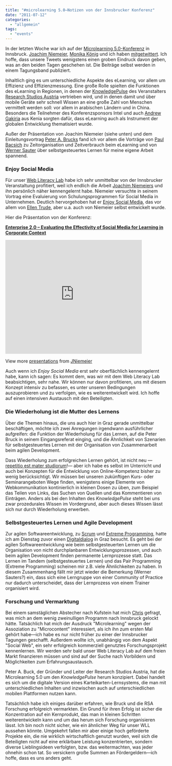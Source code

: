 ```yaml
---
title: "#microlearning 5.0—Notizen von der Innsbrucker Konferenz"
date: "2011-07-12"
categories: 
  - "allgemein"
tags: 
  - "events"
---
```


In der letzten Woche war ich auf der [Microlearning 5.0-Konferenz](http://www.microlearning.org/conference-program "Conference Program | microlearning.org") in Innsbruck. [Joachim Niemeier](https://twitter.com/#!/joachimniemeier "Joachim Niemeier (joachimniemeier) auf Twitter"), [Monika König](https://twitter.com/#!/mons7 "Monika E. König (mons7) auf Twitter") und ich haben [mitgetwittert](https://twitter.com/#!/search/ml50 "(Twitter / Suche - ml50"). Ich hoffe, dass unsere Tweets wenigstens einen groben Eindruck davon geben, was an den beiden Tagen geschehen ist. Die Beiträge selbst werden in einem Tagungsband publiziert.

Inhaltlich ging es um unterschiedliche Aspekte des eLearning, vor allem um Effizienz und Effizienzmessung. Eine große Rolle spielten die Funktionen des eLearning in Regionen, in denen der [KnowledgePulse](http://www.knowledgepulse.com/ "KnowledgePulse advanced learning technology system. E-government. HR. Training and Workshops.") des Veranstalters [Research Studios Austria](http://www.researchstudio.at/home_de.html "Research Studios Austria FG | Home") vertrieben wird, und in denen damit und über mobile Geräte sehr schnell Wissen an eine große Zahl von Menschen vermittelt werden soll: vor allem in arabischen Ländern und in China. Besonders die Teilnehmer des Konferenzsponsors Intel und auch [Andrew Gakiria](http://www.linkedin.com/pub/andrew-gakiria/4/388/341 "Andrew Gakiria | LinkedIn") aus Kenia sorgten dafür, dass eLearning auch als Instrument der globalen Entwicklung thematisiert wurde.

Außer der Präsentation von Joachim Niemeier (siehe unten) und dem Einleitungsvortrag [Peter A. Brucks](http://de.wikipedia.org/wiki/Peter_A._Bruck "Peter A. Bruck – Wikipedia") fand ich vor allem die Vorträge von [Paul Bacsich](http://bacsich.typepad.com/elearning/ "elearning compendia") zu Zeitorganisation und Zeitverbrauch beim eLearning und von [Werner Sauter](http://www.competence-site.de/Werner-Sauter "Werner Sauter, Blended Solutions GmbH") über selbstgesteuertes Lernen für meine eigene Arbeit spannend.

### Enjoy Social Media

Für unser [Web Literacy Lab](http://wll.fh-joanneum.at/ "Web Literacy Lab") habe ich sehr unmittelbar von der Innsbrucker Veranstaltung profitiert, weil ich endlich die Arbeit [Joachim Niemeiers](https://twitter.com/#!/joachimniemeier "Joachim Niemeier (joachimniemeier) auf Twitter") und ihn persönlich näher kennengelernt habe. Niemeier versuchte in seinem Vortrag eine Evaluierung von Schulungsprogrammen für Social Media in Unternehmen. Deutlich hervorgehoben hat er [Enjoy Social Media](http://www.bayer-fortbildung.de/index.php?bereich_id=12&news_id=480 "CT online - News"), das vor allem von [Ellen Trude](http://trainingkonzepte.blogspot.com/ "trainingkonzepte"), aber u.a. auch von Niemeier selbst entwickelt wurde.

Hier die Präsentation von der Konferenz:

**[Enterprise 2.0 – Evaluating the Effectivity of Social Media for Learning in Corporate Context](http://www.slideshare.net/JNiemeier/enterprise-20-evaluating-the-effectivity-of-social-media-for-learning-in-corporate-context "Enterprise 2.0 – Evaluating the Effectivity of Social Media for Learning in Corporate Context")** 

<iframe src="http://www.slideshare.net/slideshow/embed_code/8540167" width="425" height="355" frameborder="0" marginwidth="0" marginheight="0" scrolling="no"></iframe>

View more [presentations](http://www.slideshare.net/) from [JNiemeier](http://www.slideshare.net/JNiemeier)

Auch wenn ich _Enjoy Social Media_ erst sehr oberflächlich kennengelernt habe, kann ich sagen: Es kommt dem, was wir mit dem Web Literacy Lab beabsichtigen, sehr nahe. Wir können nur davon profitieren, uns mit diesem Konzept intensiv zu befassen, es unter unseren Bedingungen auszuprobieren und zu verfolgen, wie es weiterentwickelt wird. Ich hoffe auf einen intensiven Austausch mit den Beteiligten.

### Die Wiederholung ist die Mutter des Lernens

Über die Themen hinaus, die uns auch hier in Graz gerade unmittelbar beschäftigen, möchte ich zwei Anregungen irgendwann ausführlicher aufgreifen: die Funktion der Wiederholung für das Lernen, auf die Peter Bruck in seinem Eingangsreferat einging, und die Ähnlichkeit von Szenarien für selbstgesteuertes Lernen mit der Organisation von Zusammenarbeit beim agilen Development.

Dass Wiederholung zum erfolgreichen Lernen gehört, ist nicht neu —[repetitio est mater studiorum](http://de.wikiproverbs.com/index.php/Repetitio_est_mater_studiorum. "Repetitio est mater studiorum. – WikiProverbs")!— aber ich habe es selbst im Unterricht und auch bei Konzepten für die Entwicklung von Online-Kompetenz bisher zu wenig berücksichtigt. Wir müssen bei unseren zukünftigen Kurs- oder Seminarangeboten Wege finden, wenigstens einige Elemente von Webkommunikation kontinierlich in kleinen Dosen zu üben, zum Beispiel das Teilen von Links, das Suchen von Quellen und das Kommentieren von Einträgen. Anders als bei den Inhalten des _KnowledgePulse_ steht bei uns zwar prozedurales Wissen im Vordergrund, aber auch dieses Wissen lässt sich nur durch Wiederholung erwerben.

### Selbstgesteuertes Lernen und Agile Development

Zur agilen Softwareentwicklung, zu [Scrum](http://kulturmanagement.wordpress.com/2011/05/13/management-was-wir-von-scrum-lernen-konnen/ "Management: was wir von Scrum lernen können « Das Kulturmanagement Blog") und [Extreme Programming](http://www.zeit.de/2004/01/T-Extremprogrammierer/komplettansicht "it-technik: Gemeinsam auf die Spitze treiben | Wissen | ZEIT ONLINE"), hatte ich am Dienstag zuvor einen [Digitaldialog](https://www.xing.com/events/digitaldialog-agile-softwareentwicklung-methoden-agilitat-mobilitat-soziale-aspekte-sw-programmierung-784137 "Event: Digitaldialog: Agile Softwareentwicklung - Methoden für mehr Agilität, Mobilität und soziale Aspekte in der SW-Programmierung - 05 Jul 2011 - Events | XING") in Graz besucht. Es geht bei der agilen Softwareentwicklung wie beim selbstgesteuerten Lernen um die Organisation von nicht durchplanbaren Entwicklungsprozessen, und auch beim agilen Development finden permanente Lernprozesse statt. Das Lernen im Tandem (selbstgesteuertes Lernen) und das Pair Programming (Extreme Programming) scheinen mir z.B. viele Ähnlichkeiten zu haben. In diesem Zusammenhang fällt mir jetzt wieder die Bemerkung (Werner Sauters?) ein, dass sich eine Lerngruppe von einer Community of Practice nur dadurch unterscheidet, dass der Lernprozess von einem Trainer organisiert wird.

### Forschung und Vermarktung

Bei einem samstäglichen Abstecher nach Kufstein hat mich [Chris](http://langreiter.com/ "langreiter.com plain, simple: start") gefragt, was mich an dem wenig zweinulligen Programm nach Innsbruck gelockt hätte. Tatsächlich hat mich der Ausdruck "Microlearning" wegen der Assoziation zu "Microcontent" interessiert, als ich ihn zum ersten Mal gehört habe—ich habe es nur nicht früher zu einer der Innsbrucker Tagungen geschafft. Außerdem wollte ich, unabhängig von dem Aspekt "Social Web", ein sehr erfolgreich kommerziell genutztes Forschungsprojekt kennenlernen. Wir werden sehr bald unser Web Literacy Lab auf dem freien Markt finanzieren müssen und sind auf der Suche nach Vorbildern und Möglichkeiten zum Erfahrungsaustausch.

Peter A. Buck, der Gründer und Leiter der Research Studios Austria, hat die Microlearning 5.0 um den _KnowledgePulse_ herum konzipiert. Dabei handelt es sich um die digitale Version eines Karteikarten-Lernsystems, die man mit unterschiedlichen Inhalten und inzwischen auch auf unterschiedlichen mobilen Plattformen nutzen kann.

Tatsächlich habe ich einiges darüber erfahren, wie Bruck und die RSA Forschung erfolgreich vermarkten. Ein Grund für ihren Erfolg ist sicher die Konzentration auf ein Kernprodukt, das man in kleinen Schritten weiterentwickeln kann und um das herum sich Forschung organisieren lässt. Ich bin noch nicht sicher, wie ein ähnlicher Weg für unser WLL aussehen könnte. Umgekehrt fallen mir aber einige hoch geförderte Projekte ein, die nie wirklich wirtschaftlich genutzt wurden, weil sich die Beteiligten nicht auf eine erklärbare Leistung konzentrierten, sondern diverse Lieblingsideen verfolgten, bzw. das weitermachten, was jeder ohnehin schon tat. So versickern große Summen an Fördergeldern—ich hoffe, dass es uns anders geht.
